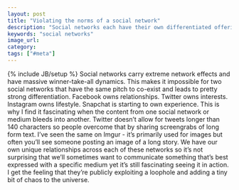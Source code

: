 ```yaml
---
layout: post
title: "Violating the norms of a social network"
description: "Social networks each have their own differentiated offering so it's interesting to see people sharing and posting items that bleed from one to the other."
keywords: "social networks"
image_url:
category:
tags: ["#meta"]
---
```

{% include JB/setup %}
Social networks carry extreme network effects and have massive winner-take-all dynamics. This makes it impossible for two social networks that have the same pitch to co-exist and leads to pretty strong differentiation. Facebook owns relationships. Twitter owns interests. Instagram owns lifestyle. Snapchat is starting to own experience. This is why I find it fascinating when the content from one social network or medium bleeds into another. Twitter doesn’t allow for tweets longer than 140 characters so people overcome that by sharing screengrabs of long form text. I’ve seen the same on Imgur - it’s primarily used for images but often you’ll see someone posting an image of a long story. We have our own unique relationships across each of these networks so it’s not surprising that we’ll sometimes want to communicate something that’s best expressed with a specific medium yet it’s still fascinating seeing it in action. I get the feeling that they’re publicly exploiting a loophole and adding a tiny bit of chaos to the universe.
